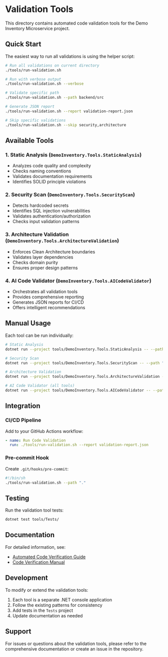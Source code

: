 # Validation Tools

This directory contains automated code validation tools for the Demo Inventory Microservice project.

## Quick Start

The easiest way to run all validations is using the helper script:

```bash
# Run all validations on current directory
./tools/run-validation.sh

# Run with verbose output
./tools/run-validation.sh --verbose

# Validate specific path
./tools/run-validation.sh --path backend/src

# Generate JSON report
./tools/run-validation.sh --report validation-report.json

# Skip specific validations
./tools/run-validation.sh --skip security,architecture
```

## Available Tools

### 1. Static Analysis (`DemoInventory.Tools.StaticAnalysis`)
- Analyzes code quality and complexity
- Checks naming conventions
- Validates documentation requirements
- Identifies SOLID principle violations

### 2. Security Scan (`DemoInventory.Tools.SecurityScan`)
- Detects hardcoded secrets
- Identifies SQL injection vulnerabilities
- Validates authentication/authorization
- Checks input validation patterns

### 3. Architecture Validation (`DemoInventory.Tools.ArchitectureValidation`)
- Enforces Clean Architecture boundaries
- Validates layer dependencies
- Checks domain purity
- Ensures proper design patterns

### 4. AI Code Validator (`DemoInventory.Tools.AICodeValidator`)
- Orchestrates all validation tools
- Provides comprehensive reporting
- Generates JSON reports for CI/CD
- Offers intelligent recommendations

## Manual Usage

Each tool can be run individually:

```bash
# Static Analysis
dotnet run --project tools/DemoInventory.Tools.StaticAnalysis -- --path "backend/src" --verbose

# Security Scan
dotnet run --project tools/DemoInventory.Tools.SecurityScan -- --path "backend/src" --verbose

# Architecture Validation
dotnet run --project tools/DemoInventory.Tools.ArchitectureValidation -- --path "backend/src" --verbose

# AI Code Validator (all tools)
dotnet run --project tools/DemoInventory.Tools.AICodeValidator -- --path "." --verbose --report "report.json"
```

## Integration

### CI/CD Pipeline
Add to your GitHub Actions workflow:

```yaml
- name: Run Code Validation
  run: ./tools/run-validation.sh --report validation-report.json
```

### Pre-commit Hook
Create `.git/hooks/pre-commit`:

```bash
#!/bin/sh
./tools/run-validation.sh --path "."
```

## Testing

Run the validation tool tests:

```bash
dotnet test tools/Tests/
```

## Documentation

For detailed information, see:
- [Automated Code Verification Guide](../docs/automated-code-verification.md)
- [Code Verification Manual](../docs/copilot/workshop/code-verification.md)

## Development

To modify or extend the validation tools:

1. Each tool is a separate .NET console application
2. Follow the existing patterns for consistency
3. Add tests in the `Tests` project
4. Update documentation as needed

## Support

For issues or questions about the validation tools, please refer to the comprehensive documentation or create an issue in the repository.
